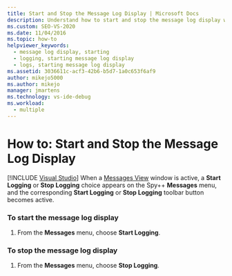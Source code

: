 ```yaml
---
title: Start and Stop the Message Log Display | Microsoft Docs
description: Understand how to start and stop the message log display when debugging with the Spy++ tool and Visual Studio.
ms.custom: SEO-VS-2020
ms.date: 11/04/2016
ms.topic: how-to
helpviewer_keywords: 
  - message log display, starting
  - logging, starting message log display
  - logs, starting message log display
ms.assetid: 3036611c-acf3-42b6-b5d7-1a0c653f6af9
author: mikejo5000
ms.author: mikejo
manager: jmartens
ms.technology: vs-ide-debug
ms.workload: 
  - multiple
---
```

# How to: Start and Stop the Message Log Display

 [!INCLUDE [Visual Studio](~/includes/applies-to-version/vs-not-mac.md)]
When a [Messages View](../debugger/messages-view.md) window is active, a **Start Logging** or **Stop Logging** choice appears on the Spy++ **Messages** menu, and the corresponding **Start Logging** or **Stop Logging** toolbar button becomes active.

### To start the message log display

1. From the **Messages** menu, choose **Start Logging**.

### To stop the message log display

1. From the **Messages** menu, choose **Stop Logging**.